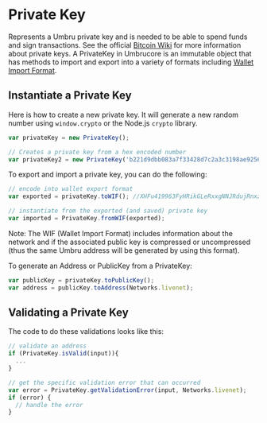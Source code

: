 # Private Key
Represents a Umbru private key and is needed to be able to spend funds and sign transactions. See the official [Bitcoin Wiki](https://en.bitcoin.it/wiki/Private_key) for more information about private keys. A PrivateKey in Umbrucore is an immutable object that has methods to import and export into a variety of formats including [Wallet Import Format](https://en.bitcoin.it/wiki/Wallet_import_format).

## Instantiate a Private Key
Here is how to create a new private key. It will generate a new random number using `window.crypto` or the Node.js `crypto` library.

```javascript
var privateKey = new PrivateKey();

// Creates a private key from a hex encoded number
var privateKey2 = new PrivateKey('b221d9dbb083a7f33428d7c2a3c3198ae925614d70210e28716ccaa7cd4ddb79');
```

To export and import a private key, you can do the following:

```javascript
// encode into wallet export format
var exported = privateKey.toWIF(); //XHFu419963FyHRikGLeRxxgNNJRdujRnxz9u8YRFfG5FNeGpfueL

// instantiate from the exported (and saved) private key
var imported = PrivateKey.fromWIF(exported);
```

Note: The WIF (Wallet Import Format) includes information about the network and if the associated public key is compressed or uncompressed (thus the same Umbru address will be generated by using this format).

To generate an Address or PublicKey from a PrivateKey:

```javascript
var publicKey = privateKey.toPublicKey();
var address = publicKey.toAddress(Networks.livenet);
```

## Validating a Private Key
The code to do these validations looks like this:

```javascript
// validate an address
if (PrivateKey.isValid(input)){
  ...
}

// get the specific validation error that can occurred
var error = PrivateKey.getValidationError(input, Networks.livenet);
if (error) {
  // handle the error
}
```
